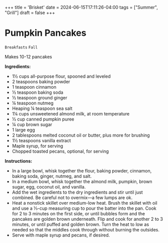 +++
title = 'Brisket'
date = 2024-06-15T17:11:26-04:00
tags = ["Summer", "Grill"]
draft = false
+++
# Pumpkin Pancakes

`Breakfasts` `Fall`

Makes 10-12 pancakes

**Ingredients:**

- 1½ cups all-purpose flour, spooned and leveled
- 2 teaspoons baking powder
- 1 teaspoon cinnamon
- ½ teaspoon baking soda
- ½ teaspoon ground ginger
- ¼ teaspoon nutmeg
- Heaping ¼ teaspoon sea salt
- 1¼ cups unsweetened almond milk, at room temperature
- ½ cup canned pumpkin puree
- ¼ cup brown sugar
- 1 large egg
- 2 tablespoons melted coconut oil or butter, plus more for brushing
- 1½ teaspoons vanilla extract
- Maple syrup, for serving
- Chopped toasted pecans, optional, for serving

**Instructions:**

- In a large bowl, whisk together the flour, baking powder, cinnamon, baking soda, ginger, nutmeg, and salt.
- In a medium bowl, whisk together the almond milk, pumpkin, brown sugar, egg, coconut oil, and vanilla.
- Add the wet ingredients to the dry ingredients and stir until just combined. Be careful not to overmix—a few lumps are ok.
- Heat a nonstick skillet over medium-low heat. Brush the skillet with oil and use a ⅓-cup measuring cup to pour the batter into the pan. Cook for 2 to 3 minutes on the first side, or until bubbles form and the pancakes are golden brown underneath. Flip and cook for another 2 to 3 minutes, or until puffed and golden brown. Turn the heat to low as needed so that the middles cook through without burning the outsides.
- Serve with maple syrup and pecans, if desired.
